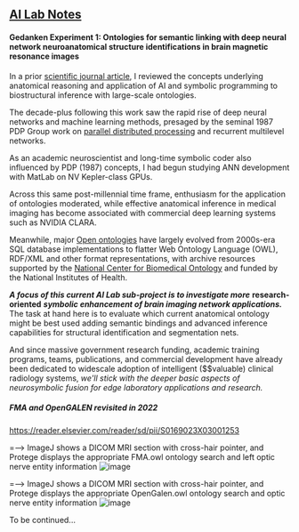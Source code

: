 ## <u>AI Lab Notes</u>

#### **Gedanken Experiment 1:** Ontologies for semantic linking with deep neural network neuroanatomical structure identifications in brain magnetic resonance images


In a prior [scientific journal article](https://anatomypubs.onlinelibrary.wiley.com/doi/10.1002/ar.b.20095), I reviewed the concepts underlying anatomical reasoning and application of AI and symbolic programming to biostructural inference with large-scale ontologies.

The decade-plus following this work saw the rapid rise of deep neural networks and machine learning methods, presaged by the seminal 1987 PDP Group work on [parallel distributed processing](https://mitpress.mit.edu/9780262680530/parallel-distributed-processing/) and recurrent multilevel networks.  

As an academic neuroscientist and long-time symbolic coder also influenced by PDP (1987) concepts, I had begun studying ANN development with MatLab on NV Kepler-class GPUs.

Across this same post-millennial time frame, enthusiasm for the application of ontologies moderated, while effective anatomical inference in medical imaging has become associated with commercial deep learning systems such as NVIDIA CLARA.  

Meanwhile, major [Open ontologies](https://bioportal.bioontology.org) have largely evolved from 2000s-era SQL database implementations to flatter Web Ontology Language (OWL), RDF/XML and other format representations, with archive resources supported by the [National Center for Biomedical Ontology](https://ncbo.bioontology.org/ncbo-summary) and funded by the National Institutes of Health. 

***A focus of this current AI Lab sub-project is to investigate more*** **research-oriented** ***symbolic enhancement of brain imaging network applications.***  The task at hand here is to evaluate which current anatomical ontology might be best used adding semantic bindings and advanced inference capabilities for structural identification and segmentation nets.

And since massive government research funding, academic training programs, teams, publications, and commercial development have already been dedicated to widescale adoption of intelligent ($$valuable) clinical radiology systems, *we'll stick with the deeper basic aspects of neurosymbolic fusion for edge laboratory applications and research.*


##### ***FMA and OpenGALEN revisited in 2022***


https://reader.elsevier.com/reader/sd/pii/S0169023X03001253


 =--> ImageJ shows a DICOM MRI section with cross-hair pointer, and Protege displays the appropriate FMA.owl ontology search and left optic nerve entity information
![image](https://user-images.githubusercontent.com/71346897/188732792-8c14cda3-7b15-4db0-93ed-8a51517c24fe.png)




 =--> ImageJ shows a DICOM MRI section with cross-hair pointer, and Protege displays the appropriate OpenGalen.owl ontology search and optic nerve entity information
![image](https://user-images.githubusercontent.com/71346897/188733109-e45b467a-b5aa-43c5-922a-04d69dbdf5fc.png)

To be continued...
